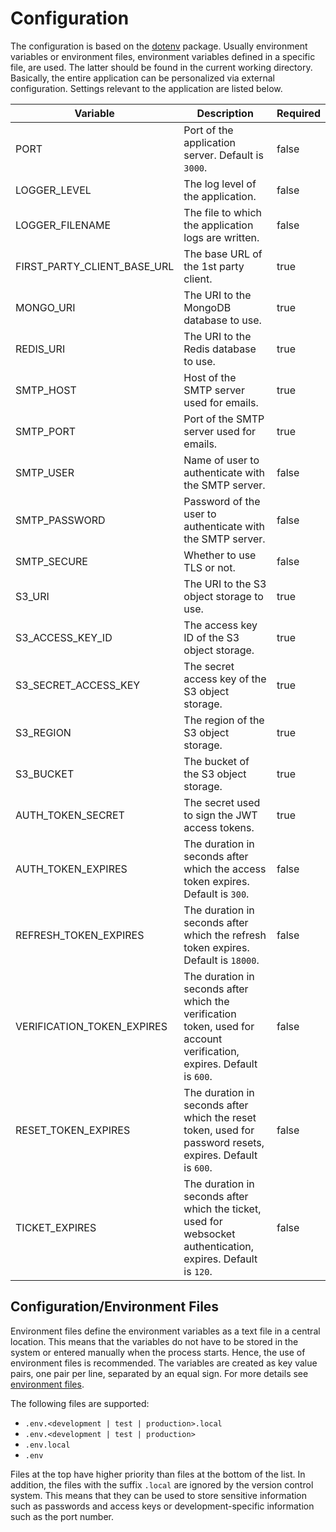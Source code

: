 # Configuration

The configuration is based on the [dotenv](https://www.dotenv.org/) package. Usually environment variables or environment files,
environment variables defined in a specific file, are used. The latter should be found in the current working directory.
Basically, the entire application can be personalized via external configuration. Settings relevant to the application
are listed below.

| Variable                    | Description                                                                                                           | Required |
| --------------------------- | --------------------------------------------------------------------------------------------------------------------- | -------- |
| PORT                        | Port of the application server. Default is `3000`.                                                                    | false    |
| LOGGER_LEVEL                | The log level of the application.                                                                                     | false    |
| LOGGER_FILENAME             | The file to which the application logs are written.                                                                   | false    |
| FIRST_PARTY_CLIENT_BASE_URL | The base URL of the 1st party client.                                                                                 | true     |
| MONGO_URI                   | The URI to the MongoDB database to use.                                                                               | true     |
| REDIS_URI                   | The URI to the Redis database to use.                                                                                 | true     |
| SMTP_HOST                   | Host of the SMTP server used for emails.                                                                              | true     |
| SMTP_PORT                   | Port of the SMTP server used for emails.                                                                              | true     |
| SMTP_USER                   | Name of user to authenticate with the SMTP server.                                                                    | false    |
| SMTP_PASSWORD               | Password of the user to authenticate with the SMTP server.                                                            | false    |
| SMTP_SECURE                 | Whether to use TLS or not.                                                                                            | false    |
| S3_URI                      | The URI to the S3 object storage to use.                                                                              | true     |
| S3_ACCESS_KEY_ID            | The access key ID of the S3 object storage.                                                                           | true     |
| S3_SECRET_ACCESS_KEY        | The secret access key of the S3 object storage.                                                                       | true     |
| S3_REGION                   | The region of the S3 object storage.                                                                                  | true     |
| S3_BUCKET                   | The bucket of the S3 object storage.                                                                                  | true     |
| AUTH_TOKEN_SECRET           | The secret used to sign the JWT access tokens.                                                                        | true     |
| AUTH_TOKEN_EXPIRES          | The duration in seconds after which the access token expires. Default is `300`.                                       | false    |
| REFRESH_TOKEN_EXPIRES       | The duration in seconds after which the refresh token expires. Default is `18000`.                                    | false    |
| VERIFICATION_TOKEN_EXPIRES  | The duration in seconds after which the verification token, used for account verification, expires. Default is `600`. | false    |
| RESET_TOKEN_EXPIRES         | The duration in seconds after which the reset token, used for password resets, expires. Default is `600`.             | false    |
| TICKET_EXPIRES              | The duration in seconds after which the ticket, used for websocket authentication, expires. Default is `120`.         | false    |

## Configuration/Environment Files

Environment files define the environment variables as a text file in a central location. This means that the variables do not have to
be stored in the system or entered manually when the process starts. Hence, the use of environment files is recommended. The variables are
created as key value pairs, one pair per line, separated by an equal sign. For more details see [environment files](https://www.dotenv.org/docs/security/env).

The following files are supported:

- `.env.<development | test | production>.local`
- `.env.<development | test | production>`
- `.env.local`
- `.env`

Files at the top have higher priority than files at the bottom of the list. In addition, the files with the suffix `.local` are ignored by
the version control system. This means that they can be used to store sensitive information such as passwords and access keys or
development-specific information such as the port number.
